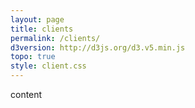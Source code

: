 ```yaml
---
layout: page
title: clients
permalink: /clients/
d3version: http://d3js.org/d3.v5.min.js
topo: true
style: client.css
---
```


<!--
comment 
-->

content
